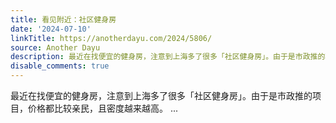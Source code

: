```yaml
---
title: 看见附近：社区健身房
date: '2024-07-10'
linkTitle: https://anotherdayu.com/2024/5806/
source: Another Dayu
description: 最近在找便宜的健身房，注意到上海多了很多「社区健身房」。由于是市政推的项目，价格都比较亲民，且密度越来越高。 ...
disable_comments: true
---
```

最近在找便宜的健身房，注意到上海多了很多「社区健身房」。由于是市政推的项目，价格都比较亲民，且密度越来越高。 ...